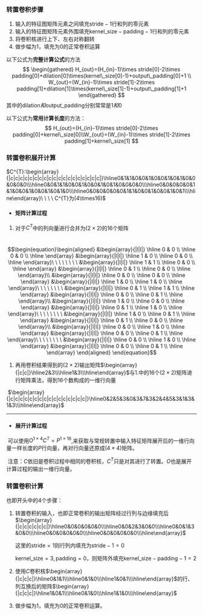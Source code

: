 ### 转置卷积步骤

1. 输入的特征图矩阵元素之间填充$\text{stride}-1$行和列的零元素
2. 输入的特征图矩阵元素外围填充$\text{kernel}\_\text{size}-\text{padding}-1$行和列的零元素
3. 将卷积核进行上下、左右对称翻转
4. 做步幅为1，填充为0的正常卷积运算

以下公式为**完整计算公式**的方法
$$
\begin{gathered}
H_{out}=(H_{in}-1)\times stride[0]-2\times padding[0]+dilation[0]\times(kernel\_size[0]-1)+output\_padding[0]+1 \\
W_{out}=(W_{in}-1)\times stride[1]-2\times padding[1]+dilation[1]\times(kernel\_size[1]-1)+output\_padding[1]+1 
\end{gathered}
$$
其中的$\text{dilation}和\text{output}\_\text{padding}$分别常常是$1和0$

以下公式为**常用计算长度**的方法：
$$
H_{out}=(H_{in}-1)\times stride[0]-2\times padding[0]+kernel\_size[0]\\W_{out}=(W_{in}-1)\times stride[1]-2\times padding[1]+kernel\_size[1]
$$

### 转置卷积展开计算

$C^{T}:\begin{array}{|c|c|c|c|c|c|c|c|c|c|c|c|c|c|c|c|c|c|c|}\hline0&1&1&0&0&1&0&0&1&0&1&0&0&0&0&0\\\hline0&0&1&1&0&0&1&0&0&1&0&1&0&0&0&0\\\hline0&0&0&0&0&1&1&0&0&1&0&0&1&0&1&0\\\hline0&0&0&0&0&0&1&1&0&0&1&0&0&1&0&1\\\hline\end{array}\ \ \ \ C^{T}为(4\times16)$

- #### 矩阵计算过程

1. 对于$C^{T}$中的列向量进行合并为$(2\times2)$的$16$个矩阵							

​						$$\begin{equation}\begin{aligned}
&\begin{array}{|l|l|}
\hline 0 & 0 \\
\hline 0 & 0 \\
\hline
\end{array}
&\begin{array}{|l|l|}
\hline 1 & 0 \\
\hline 0 & 0 \\
\hline
\end{array}\ \ \ \ \ \ \ \ 
&\begin{array}{|l|l|}
\hline 1 & 1 \\
\hline 0 & 0 \\
\hline
\end{array}
&\begin{array}{|l|l|}
\hline 0 & 1 \\
\hline 0 & 0 \\
\hline
\end{array}\\
&\begin{array}{|l|l|}
\hline 0 & 0 \\
\hline 0 & 0 \\
\hline
\end{array}
&\begin{array}{|l|l|}
\hline 1 & 0 \\
\hline 1 & 0 \\
\hline
\end{array}\ \ \ \ \ \ \ \
&\begin{array}{|l|l|}
\hline 0 & 1 \\
\hline 1 & 1 \\
\hline
\end{array}
&\begin{array}{|l|l|}
\hline 0 & 0 \\
\hline 0 & 1 \\
\hline
\end{array}\\
&\begin{array}{|l|l|}
\hline 1 & 0 \\
\hline 0 & 0 \\
\hline
\end{array}
&\begin{array}{|l|l|}
\hline 0 & 1 \\
\hline 1 & 0 \\
\hline
\end{array}\ \ \ \ \ \ \ \
&\begin{array}{|l|l|}
\hline 1 & 0 \\
\hline 0 & 1 \\
\hline
\end{array}
&\begin{array}{|l|l|}
\hline 0 & 1 \\
\hline 0 & 0 \\
\hline
\end{array}\\
&\begin{array}{|l|l|}
\hline 0 & 0 \\
\hline 1 & 0 \\
\hline
\end{array}
&\begin{array}{|l|l|}
\hline 0 & 0 \\
\hline 0 & 1 \\
\hline
\end{array}\ \ \ \ \ \ \ \
&\begin{array}{|l|l|}
\hline 0 & 0 \\
\hline 1 & 0 \\
\hline
\end{array}
&\begin{array}{|l|l|}
\hline 0 & 0 \\
\hline 0 & 1 \\
\hline
\end{array}
\end{aligned}
\end{equation}$$

1. 再用卷积结果得到的$(2\times2)$输出矩阵$\begin{array}{|c|c|}\hline2&3\\\hline1&3\\\hline\end{array}$与1.中的16个$(2\times2)$矩阵进行矩阵乘法，得到16个数构成的一维行向量

​					$\begin{array}{|c|c|c|c|c|c|c|c|c|c|c|c|c|c|c|c|}\hline0&2&5&3&0&3&7&3&2&4&5&3&1&3&1&3\\\hline\end{array}$

___

- #### 展开计算过程

​	可以使用$O^{1\times4}C^{T}=P^{1\times16}$,来获取与常规转置中输入特征矩阵展开后的一维行向量一样长度的$P$行向量，再对行向量还原成$(4\times4)$矩阵。

​	注意：$C$依旧是卷积过程中相同的卷积核，$C^{T}$只是对其进行了转置。$O$也是展开计算过程的输出一维行向量。

### 转置卷积计算

也即开头中的4个步骤：

1. 转置卷积的输入，也即正常卷积的输出矩阵经过行列与边缘填充后$\begin{array}{|c|c|c|c|c|c|}\hline0&0&0&0&0&0\\\hline0&0&2&3&0&0\\\hline0&0&1&3&0&0\\\hline0&0&0&0&0&0\\\hline0&0&0&0&0&0\\\hline\end{array}$

   这里的$\text{stride}=1$则行列内填充为$\text{stride}-1=0$

   $\text{kernel}\_\text{size}=3,\text{padding}=0$，则矩阵外填充$\text{kernel}\_\text{size}-\text{padding}-1=2$

2. 使用$C$卷积核$\begin{array}{|c|c|c|}\hline0&1&1\\\hline0&1&0\\\hline1&0&1\\\hline\end{array}$的行、列互换后的矩阵$\begin{array}{|c|c|c|}\hline1&0&1\\\hline0&1&0\\\hline1&1&0\\\hline\end{array}$

3. 做步幅为1，填充为0的正常卷积运算。

